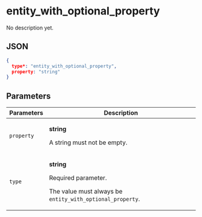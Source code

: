 # entity_with_optional_property
No description yet.

## JSON
```json
{
  type*: "entity_with_optional_property",
  property: "string"
}
```

## Parameters
| Parameters | Description |
| --- | --- |
| `property` | <p>**string**</p><p>A string must not be empty.</p> |
| `type` | <p>**string**</p><p>Required parameter.</p><p>The value must always be `entity_with_optional_property`.</p> |

